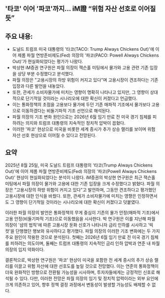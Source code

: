 ## '타코' 이어 '파코'까지… iM證 “위험 자산 선호로 이어질 듯”

## 주요 내용:
*   도널드 트럼프 미국 대통령의 '타코(TACO: Trump Always Chickens Out)'에 이어 제롬 파월 연방준비제도(Fed) 의장의 '파코(PACO: Powell Always Chickens Out)'가 현실화되었다는 평가가 나왔다.
*   박상현 iM증권 연구원은 파월 의장이 잭슨홀 미팅에서 물가와 고용 관련 기존 입장을 상당 부분 수정했다고 분석했다.
*   파월 의장은 "고용시장의 하방 위험이 커지고 있다"며 고용시장이 견조하다는 기존 입장과 다른 발언을 내놓았다.
*   또한, 관세가 소비자물가에 미치는 영향이 명확히 나타나고 있지만, 그 영향이 상대적으로 단기적일 것이라는 시나리오에 대한 확신이 커졌다고 언급했다.
*   이는 통화정책의 초점을 고용보다 물가에 두던 기존 매파적 기조에서 물가보다 고용으로 이동하겠다는 비둘기파적 기조 선언으로 해석된다.
*   파월 의장의 기조 변화 원인으로는 2026년 6월 임기 만료 전 미국 경기 침체를 피하려는 의지와 트럼프 대통령의 지속적인 정치적 압박이 꼽혔다.
*   이러한 '파코' 현상으로 미국을 비롯한 세계 증시가 추가 상승 랠리를 보이며 위험 자산 선호 현상으로 이어질 수 있다고 전망된다.

## 요약

2025년 8월 25일, 미국 도널드 트럼프 대통령의 '타코(Trump Always Chickens Out)'에 이어 제롬 파월 연방준비제도(Fed) 의장의 '파코(Powell Always Chickens Out)' 현상이 현실화되었다는 분석이 나왔다. iM증권의 박상현 연구원은 최근 잭슨홀 미팅에서 파월 의장이 물가와 고용에 대한 기존 입장을 크게 수정했다고 밝혔다. 파월 의장은 "고용시장의 하방 위험이 커지고 있다"고 발언하며, 그동안 견조하다고 평가했던 고용시장에 대한 인식을 바꿨다. 또한, 관세가 소비자물가에 미치는 영향은 인정하면서도 그 영향이 단기적일 것이라는 시나리오에 대한 확신이 커졌다고 덧붙였다.

이러한 파월 의장의 발언은 통화정책의 무게 중심이 기존의 물가 안정(매파적 기조)에서 고용 안정(비둘기파적 기조)으로 이동했음을 시사한다. 박 연구원은 이를 지난해 파월 의장이 '샴의 법칙'에 따른 고용시장 둔화 신호가 나타나자 금리 인하를 시사하고 '빅컷'을 단행했던 행보와 유사하다고 평가했다. 파월 의장의 이러한 기조 변화에는 두 가지 주요 원인이 작용한 것으로 분석된다. 첫째는 2026년 6월 임기 만료 전 미국 경기 침체를 피하려는 의도이며, 둘째는 트럼프 대통령의 지속적인 금리 인하 압박과 연준 내 파월 의장의 입지 약화이다.

결론적으로, 박상현 연구원은 '파코' 현상이 미국을 포함한 전 세계 증시의 추가 상승 랠리를 이끌고 위험 자산에 대한 선호도를 높일 것으로 전망했다. 이는 연준의 통화정책이 더욱 완화적인 방향으로 전환될 가능성을 시사하며, 투자자들에게는 긍정적인 신호로 해석될 수 있다. 다만, 이러한 전망은 파월 의장의 임기 및 정치적 압력이라는 외부 요인에 크게 의존하고 있어, 향후 정책 결정 과정에서 변동성이 발생할 가능성도 배제할 수 없다.